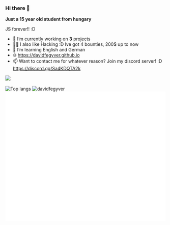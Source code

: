 ### Hi there 👋

**Just a 15 year old student from hungary**

JS forever!! :D

- 🔭 I’m currently working on **3** projects
- 🐱‍💻 I also like Hacking :D Ive got 4 bounties, 200$ up to now
- 🌱 I’m learning English and German
- 🌐 https://davidfegyver.github.io
- 📫 Want to contact me for whatever reason? Join my discord server! :D https://discord.gg/Sa4KDQTA2k

![](https://komarev.com/ghpvc/?username=davidfegyver&color=brightgreen)

![Top langs](https://github-readme-stats.vercel.app/api/top-langs/?username=davidfegyver&layout=compact)
![davidfegyver](https://github-readme-streak-stats.herokuapp.com/?user=davidfegyver)
![davidfegyver](https://github.com/davidfegyver/davidfegyver/blob/master/github-metrics.svg)
